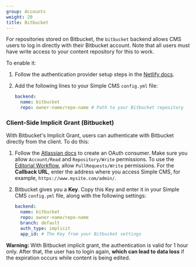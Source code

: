 ```yaml
---
group: Accounts
weight: 20
title: Bitbucket
---
```

For repositories stored on Bitbucket, the `bitbucket` backend allows CMS users to log in directly with their Bitbucket account. Note that all users must have write access to your content repository for this to work.

To enable it:

1. Follow the authentication provider setup steps in the [Netlify docs](https://www.netlify.com/docs/authentication-providers/#using-an-authentication-provider).
2. Add the following lines to your Simple CMS `config.yml` file:

   ```yaml
   backend:
     name: bitbucket
     repo: owner-name/repo-name # Path to your Bitbucket repository
   ```

### Client-Side Implicit Grant (Bitbucket)

With Bitbucket's Implicit Grant, users can authenticate with Bitbucket directly from the client. To do this:

1. Follow the [Atlassian docs](https://confluence.atlassian.com/bitbucket/oauth-on-bitbucket-cloud-238027431.html) to create an OAuth consumer. Make sure you allow `Account/Read` and `Repository/Write` permissions. To use the [Editorial Workflow](https://www.simplecms.github.io/simple-cms/docs/configuration-options/#publish-mode), allow `PullRequests/Write` permissions. For the **Callback URL**, enter the address where you access Simple CMS, for example, `https://www.mysite.com/admin/`.
2. Bitbucket gives you a **Key**. Copy this Key and enter it in your Simple CMS `config.yml` file, along with the following settings:

   ```yaml
   backend:
     name: bitbucket
     repo: owner-name/repo-name
     branch: default
     auth_type: implicit
     app_id: # The Key from your Bitbucket settings
   ```

**Warning:** With Bitbucket implicit grant, the authentication is valid for 1 hour only. After that, the user has to login again, **which can lead to data loss** if the expiration occurs while content is being edited.
